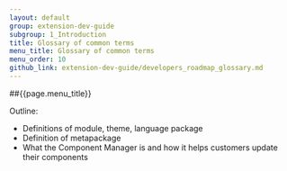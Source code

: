 ```yaml
---
layout: default
group: extension-dev-guide
subgroup: 1_Introduction
title: Glossary of common terms
menu_title: Glossary of common terms
menu_order: 10
github_link: extension-dev-guide/developers_roadmap_glossary.md
---
```


##{{page.menu_title}}


Outline:

*	Definitions of module, theme, language package
*	Definition of metapackage
*	What the Component Manager is and how it helps customers update their components